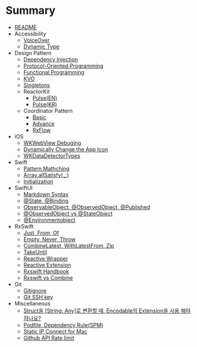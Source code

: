 # Summary
* [README](README.md)
* Accessibility
    * [VoiceOver](g3doc/tutorials/mnisft/beginners/index.md)          
    * [Dynamic Type](g3doc/tutorials/mnisft/pros/index.md)                         
* Design Pattern
    * [Dependency Injection](g3doc/tutorials/mnist/beginners/index.md)          
    * [Protocol-Oriented Programming](g3doc/tutorials/mnist/pros/index.md)                 
    * [Functional Programming](g3doc/tutorials/mnist/pros/index.md)                         
    * [KVO](g3doc/tutorials/mnist/pros/index.md)                                
    * [Singletons](g3doc/tutorials/mnist/pros/index.md)  
    * ReactorKit           
        * [Pulse(EN)](Design-Pattern/reactorkit-pulse-en.md)
        * [Pulse(KR)](Design-Pattern/reactorkit-pulse-kr.md)       
    * Coordinator Pattern          
        * [Basic](Design-Pattern/coordinator-pattern-basic.md)
        * [Advance](Design-Pattern/coordinator-pattern-advance.md)
        * [RxFlow](Design-Pattern/coordinator-pattern-rxflow.md)
* iOS                
    * [WKWebView Debuging](iOS/webviewinfo-from-safari.md)
    * [Dynamically Change the App Icon](iOS/dynamically-change-the-appIcon.md)       
    * [WKDataDetectorTypes](iOS/wkdatadetectortypes.md) 
* Swift    
    * [Pattern Mathching](Swift/swift-pattern-mathching.md)               
    * [Array.allSatisfy(_:)](Swift/allsatisfy.md)                       
    * [Initialization](Swift/initialization.md)                               
* SwiftUI                         
    * [Markdown Syntax](SwiftUI/markdown-syntax.md)           
    * [@State, @Binding](SwiftUI/state-binding.md)           
    * [ObservableObject, @ObservedObject, @Published](SwiftUI/observableobject-observedobject-published.md)     
    * [@ObservedObject vs @StateObject](SwiftUI/observed-state-object.md)                               
    * [@Environmentobject](SwiftUI/environmentobject.md)                              
* RxSwift 
    * [Just, From, Of](RxSwift/just-from-of.md)       
    * [Empty, Never, Throw](RxSwift/empty-never-throw.md)         
    * [CombineLatest, WithLatestFrom, Zip](RxSwift/combinelatest-withlatestfrom-zip.md)         
    * [TakeUntil](RxSwift/takeuntil.md)            
    * [Reactive Wrapper](RxSwift/reactive-wrapper.md)
    * [Reactive Extension](RxSwift/reactive-extension.md)         
    * [Rxswift Handbook](RxSwift/rxswift-handbook.md)       
    * [Rxswift vs Combine](RxSwift/rxswift-vs-combine.md)      
* Git
    * [Gitignore](gitignore.md)
    * [Git SSH key](git-sshkey.md)
* Miscellaneous         
    * [Struct을 [String: Any]로 변환할 때, Encodable의 Extension을 사용 해야 하나요?](Miscellaneous/stringany-convert-encodable.md)
    * [Podfile, Dependency Rule(SPM)](Miscellaneous/podfile-dependency-rule.md)               
    * [Static IP Connect for Mac](Miscellaneous/static-ip-connect.md)            
    * [Github API Rate limit](Miscellaneous/github-api-rate-limit.md)                 

